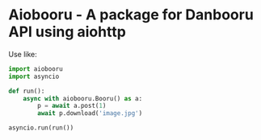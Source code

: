 # Aiobooru - A package for Danbooru API using aiohttp


Use like:

```python
import aiobooru
import asyncio

def run():
    async with aiobooru.Booru() as a:
        p = await a.post(1)
        await p.download('image.jpg')

asyncio.run(run())
```

